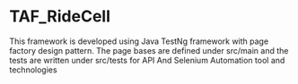 # TAF_RideCell
This framework is developed using Java TestNg framework with page factory design pattern. The page bases are defined under src/main and the tests are written under src/tests for API And Selenium Automation tool and technologies
